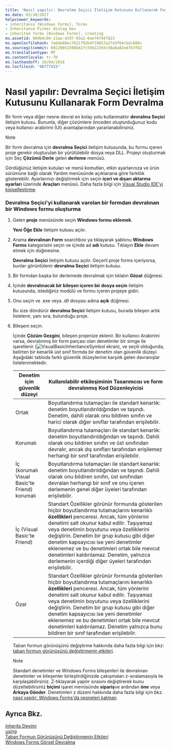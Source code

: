 ```yaml
---
title: 'Nasıl yapılır: Devralma Seçici İletişim Kutusunu Kullanarak Form Devralma'
ms.date: 03/30/2017
helpviewer_keywords:
- inheritance [Windows Forms], forms
- Inheritance Picker dialog box
- inherited forms [Windows Forms], creating
ms.assetid: 969b4c04-12aa-4297-93a2-0ae747447823
ms.openlocfilehash: 7a6de60ec7621792b4f19857a2743f64cbdc686c
ms.sourcegitcommit: 69229651598b427c550223d3c58aba82e47b3f82
ms.translationtype: MT
ms.contentlocale: tr-TR
ms.lasthandoff: 10/04/2018
ms.locfileid: "48777415"
---
```

# <a name="how-to-inherit-forms-using-the-inheritance-picker-dialog-box"></a>Nasıl yapılır: Devralma Seçici İletişim Kutusunu Kullanarak Form Devralma
Bir form veya diğer nesne devral en kolay yolu kullanmaktır **devralma Seçici** iletişim kutusu. Bununla, diğer çözümlere önceden oluşturduğunuz kodu veya kullanıcı arabirimi (UI) avantajlarından yararlanabilirsiniz.  
  
> [!NOTE]
>  Bir form devralma için **devralma Seçici** iletişim kutusunda, bu formu içeren proje gerekir oluşturulan bir yürütülebilir dosya veya DLL. Projeyi oluşturmak için Seç **Çözümü Derle** gelen **derleme** menüsü.  
>   
>  Gördüğünüz iletişim kutuları ve menü komutları, etkin ayarlarınıza ve ürün sürümüne bağlı olarak Yardım menüsünde açıklanana göre farklılık gösterebilir. Ayarlarınızı değiştirmek için seçin **içeri ve dışarı aktarma ayarları** üzerinde **Araçları** menüsü. Daha fazla bilgi için [Visual Studio IDE'yi kişiselleştirme](/visualstudio/ide/personalizing-the-visual-studio-ide).  
  
### <a name="to-create-a-windows-form-inherited-from-an-existing-form-by-using-the-inheritance-picker"></a>Devralma Seçici'yi kullanarak varolan bir formdan devralınan bir Windows formu oluşturma  
  
1.  Gelen **proje** menüsünde seçin **Windows formu eklemek**.  
  
     **Yeni Öğe Ekle** iletişim kutusu açılır.  
  
2.  Arama **devralınan Form** searchbox ya tıklayarak şablonu **Windows Forms** kategorisini seçin ve içinde ad **adı** kutusu. Tıklayın **Ekle** devam etmek için düğmesine.  
  
     **Devralma Seçici** iletişim kutusu açılır. Geçerli proje forms içeriyorsa, bunlar görüntülenir **devralma Seçici** iletişim kutusu.  
  
3.  Bir formdan başka bir derlemede devralmak için tıklatın **Gözat** düğmesi.  
  
4.  İçinde **devralınacak bir bileşen içeren bir dosya seçin** iletişim kutusunda, istediğiniz modülü ve formu içeren projeye gidin.  
  
5.  Onu seçin ve .exe veya .dll dosyası adına **açık** düğmesi.  
  
     Bu size döndürür **devralma Seçici** iletişim kutusu, burada bileşen artık listelenir, yanı sıra, bulunduğu proje.  
  
6.  Bileşeni seçin.  
  
     İçinde **Çözüm Gezgini**, bileşen projenize eklenir. Bir kullanıcı Arabirimi varsa, devralınmış bir form parçası olan denetimler bir simge ile işaretlenir (![VisualBasicInheritanceSymbol ekran](../../../../docs/framework/winforms/advanced/media/vbinheritanceglyph.gif "vbInheritanceGlyph")), ve seçili olduğunda, belirten bir kenarlık üst sınıf formda bir denetim olan güvenlik düzeyi. Aşağıdaki tabloda farklı güvenlik düzeylerine karşılık gelen davranışlar listelenmektedir.  
  
    |Denetim için güvenlik düzeyi|Kullanılabilir etkileşiminin Tasarımcısı ve form devralınmış Kod Düzenleyicisi|  
    |-------------------------------|--------------------------------------------------------------------------------|  
    |Ortak|Boyutlandırma tutamaçları ile standart kenarlık: denetim boyutlandırıldığından ve taşındı. Denetim, dahili olarak onu bildiren sınıfın ve harici olarak diğer sınıflar tarafından erişilebilir.|  
    |Korumalı|Boyutlandırma tutamaçları ile standart kenarlık: denetim boyutlandırıldığından ve taşındı. Dahili olarak onu bildiren sınıfın ve üst sınıfından devralır, ancak dış sınıfları tarafından erişilemez herhangi bir sınıf tarafından erişilebilir.|  
    |İç (korumalı Visual Basic'te Friend) korumalı|Boyutlandırma tutamaçları ile standart kenarlık: denetim boyutlandırıldığından ve taşındı. Dahili olarak onu bildiren sınıfın, üst sınıfından devralan herhangi bir sınıf ve onu içeren derlemenin genel diğer üyeleri tarafından erişilebilir.|  
    |İç (Visual Basic'te Friend)|Standart Özellikler görünür formunda gösterilen hiçbir boyutlandırma tutamaçlarını kenarlıklı **özellikleri** penceresi. Ancak, tüm yönlerini denetimi salt okunur kabul edilir. Taşıyamaz veya denetimin boyutunu veya özelliklerini değiştirin. Denetim bir grup kutusu gibi diğer denetim kapsayıcısı ise yeni denetimler eklenemez ve bu denetimleri ortak bile mevcut denetimleri kaldırılamaz. Denetim, yalnızca derlemenin içerdiği diğer üyeleri tarafından erişilebilir.|  
    |Özel|Standart Özellikler görünür formunda gösterilen hiçbir boyutlandırma tutamaçlarını kenarlıklı **özellikleri** penceresi. Ancak, tüm yönlerini denetimi salt okunur kabul edilir. Taşıyamaz veya denetimin boyutunu veya özelliklerini değiştirin. Denetim bir grup kutusu gibi diğer denetim kapsayıcısı ise yeni denetimler eklenemez ve bu denetimleri ortak bile mevcut denetimleri kaldırılamaz. Denetim yalnızca bunu bildiren bir sınıf tarafından erişilebilir.|  
  
     Taban formun görünüşünü değiştirme hakkında daha fazla bilgi için bkz: [taban formun görünüşünü değiştirmenin etkileri](../../../../docs/framework/winforms/advanced/effects-of-modifying-base-form-appearance.md).  
  
    > [!NOTE]
    >  Standart denetimler ve Windows Forms bileşenleri ile devralınan denetimler ve bileşenler birleştirdiğinizde çakışmaları z-sıralamasıyla ile karşılaşabilirsiniz. Z-tıklayarak yapılır sırasını değiştirerek bunu düzeltebilirsiniz **biçimi** işaret menüsünde **sipariş**ve ardından **öne** veya  **Arkaya Gönder**. Denetimleri z düzeni hakkında daha fazla bilgi için bkz. [nasıl yapılır: Windows Forms'da nesneleri katman](../../../../docs/framework/winforms/controls/how-to-layer-objects-on-windows-forms.md).  
  
## <a name="see-also"></a>Ayrıca Bkz.  
 [Inherits Deyimi](~/docs/visual-basic/language-reference/statements/inherits-statement.md)  
 [using](~/docs/csharp/language-reference/keywords/using.md)  
 [Taban Formun Görünüşünü Değiştirmenin Etkileri](../../../../docs/framework/winforms/advanced/effects-of-modifying-base-form-appearance.md)  
 [Windows Forms Görsel Devralma](../../../../docs/framework/winforms/advanced/windows-forms-visual-inheritance.md)
